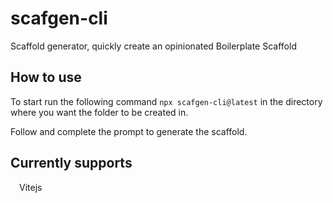 # scafgen-cli
Scaffold generator, quickly create an opinionated Boilerplate Scaffold

## How to use
To start run the following command ```npx scafgen-cli@latest``` in the directory where you want the folder to be created in.

Follow and complete the prompt to generate the scaffold.

## Currently supports

&ensp;&ensp;Vitejs
